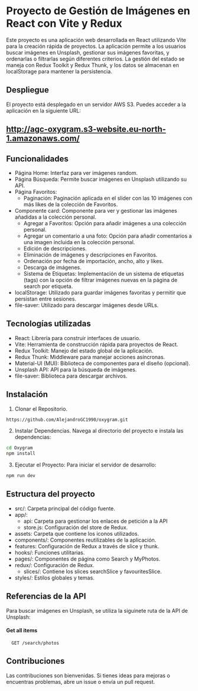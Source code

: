 
# Proyecto de Gestión de Imágenes en React con Vite y Redux

Este proyecto es una aplicación web desarrollada en React utilizando Vite para la creación rápida de proyectos. La aplicación permite a los usuarios buscar imágenes en Unsplash, gestionar sus imágenes favoritas, y ordenarlas o filtrarlas según diferentes criterios. La gestión del estado se maneja con Redux Toolkit y Redux Thunk, y los datos se almacenan en localStorage para mantener la persistencia.


## Despliegue

El proyecto está desplegado en un servidor AWS S3. Puedes acceder a la aplicación en la siguiente URL:

## http://agc-oxygram.s3-website.eu-north-1.amazonaws.com/


## Funcionalidades

- Página Home: Interfaz para ver imágenes random.
- Página Búsqueda: Permite buscar imágenes en Unsplash utilizando su API.
- Página Favoritos:
    + Paginación: Paginación aplicada en el slider con las 10 imágenes con más likes de la colección de Favoritos.
- Componente card: Componente para ver y gestionar las imágenes añadidas a la colección personal.
    + Agregar a Favoritos: Opción para añadir imágenes a una colección personal.
    + Agregar un comentario a una foto: Opción para añadir comentarios a una imagen incluida en la colección personal.
    + Edición de descripciones.
    + Eliminación de imágenes y descripciones en Favoritos.
    + Ordenación por fecha de importación, ancho, alto y likes.
    + Descarga de imágenes.
    + Sistema de Etiquetas: Implementación de un sistema de etiquetas (tags) con la opción de filtrar imágenes nuevas en la página de search por etiqueta.
- localStorage: Utilizado para guardar imágenes favoritas y permitir que persistan entre sesiones.
- file-saver: Utilizado para descargar imágenes desde URLs.

## Tecnologías utilizadas

- React: Librería para construir interfaces de usuario.
- Vite: Herramienta de construcción rápida para proyectos de React.
- Redux Toolkit: Manejo del estado global de la aplicación.
- Redux Thunk: Middleware para manejar acciones asíncronas.
- Material-UI (MUI): Biblioteca de componentes para el diseño (opcional).
- Unsplash API: API para la búsqueda de imágenes.
- file-saver: Biblioteca para descargar archivos.

## Instalación

1. Clonar el Repositorio.
```bash
https://github.com/AlejandroGC1990/oxygram.git
```
2. Instalar Dependencias.
Navega al directorio del proyecto e instala las dependencias:
```bash
cd Oxygram
npm install
```
3. Ejecutar el Proyecto:
Para iniciar el servidor de desarrollo:
```bash
npm run dev
```
    
## Estructura del proyecto

- src/: Carpeta principal del código fuente.
- app/: 
    - api: Carpeta para gestionar los enlaces de petición a la API
    - store.js: Configuración del store de Redux.
- assets: Carpeta que contiene los iconos utilizados.
- components/: Componentes reutilizables de la aplicación.
- features: Configuración de Redux a través de slice y thunk.
- hooks/: Funciones utilitarias.
- pages/: Componentes de página como Search y MyPhotos.
- redux/: Configuración de Redux.
    - slices/: Contiene los slices searchSlice y favouritesSlice.
- styles/: Estilos globales y temas.

## Referencias de la API

Para buscar imágenes en Unsplash, se utiliza la siguinete ruta de la API de Unsplash:

#### Get all items

```http
  GET /search/photos
```


## Contribuciones

Las contribuciones son bienvenidas. Si tienes ideas para mejoras o encuentras problemas, abre un issue o envía un pull request.
